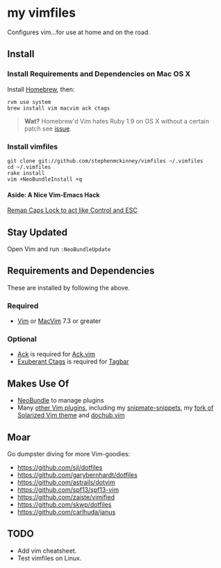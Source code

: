 # my vimfiles

Configures vim...for use at home and on the road.

## Install

### Install Requirements and Dependencies on Mac OS X

Install [Homebrew](http://mxcl.github.com/homebrew/), then:

    rvm use system
    brew install vim macvim ack ctags

> **Wat?** Homebrew'd Vim hates Ruby 1.9 on OS X without a certain patch
> see [issue](https://github.com/mxcl/homebrew/issues/15902).

### Install vimfiles

    git clone git://github.com/stephenmckinney/vimfiles ~/.vimfiles
    cd ~/.vimfiles
    rake install
    vim +NeoBundleInstall +q

#### Aside: A Nice Vim-Emacs Hack

[Remap Caps Lock to act like Control and ESC](http://www.quora.com/How-can-I-remap-Caps-Lock-in-Mac-OS-X-so-that-it-acts-like-Control-in-Emacs-but-acts-like-Escape-in-Vim)

## Stay Updated

Open Vim and run `:NeoBundleUpdate`

## Requirements and Dependencies

These are installed by following the above.

### Required

* [Vim](http://www.vim.org/) or [MacVim](https://github.com/b4winckler/macvim) 7.3 or greater

### Optional

* [Ack](http://betterthangrep.com/) is required for [Ack.vim](https://github.com/mileszs/ack.vim)
* [Exuberant Ctags](http://ctags.sourceforge.net/) is required for [Tagbar](http://majutsushi.github.com/tagbar/)

## Makes Use Of

* [NeoBundle](https://github.com/Shougo/neobundle.vim) to manage plugins
* Many [other Vim plugins](https://github.com/stephenmckinney/vimfiles/blob/master/vim/plugin.vim),
  including my [snipmate-snippets](https://github.com/stephenmckinney/snipmate-snippets), my [fork of Solarized Vim theme](https://github.com/stephenmckinney/vim-colors-solarized)
  and [dochub.vim](https://github.com/stephenmckinney/vim-dochub)

## Moar

Go dumpster diving for more Vim-goodies:

* https://github.com/sjl/dotfiles
* https://github.com/garybernhardt/dotfiles
* https://github.com/astrails/dotvim
* https://github.com/spf13/spf13-vim
* https://github.com/zaiste/vimified
* https://github.com/skwp/dotfiles
* https://github.com/carlhuda/janus

## TODO
* Add vim cheatsheet.
* Test vimfiles on Linux.
